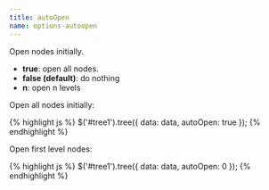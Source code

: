 ```yaml
---
title: autoOpen
name: options-autoopen
---
```


Open nodes initially.

* **true**: open all nodes.
* **false (default)**: do nothing
* **n**: open n levels

Open all nodes initially:

{% highlight js %}
$('#tree1').tree({
    data: data,
    autoOpen: true
});
{% endhighlight %}

Open first level nodes:

{% highlight js %}
$('#tree1').tree({
    data: data,
    autoOpen: 0
});
{% endhighlight %}
